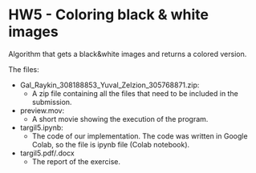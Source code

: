 # HW5 - Coloring black & white images
Algorithm that gets a black&white images and returns a colored version.

The files:
* Gal_Raykin_308188853_Yuval_Zelzion_305768871.zip:
  * A zip file containing all the files that need to be included in the submission.
* preview.mov:
  * A short movie showing the execution of the program.
* targil5.ipynb:
  * The code of our implementation. The code was written in Google Colab, so the file is ipynb file (Colab notebook).
* targil5.pdf/.docx
  * The report of the exercise.
